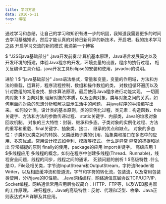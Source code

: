```yaml
---
title: 学习方法
data: 2016-6-11
tags: 编程
---
```

通过学习和总结，让自己的学习和知识有进一步的巩固，我知道我需要更多的时间去学习基础知识，然后才能认真的对待日新月异的新技术，开启吧，我的技术学习之路
开启学习交流的新的模式
我滴第一个博客

$  "J2SEjava基础部分"
.java开发前奏:计算机基本原理，Java语言发展简史以及开发环境的搭建，体验Java程序的开发，环境变量的设置，程序的执行过程，
相关反编译工具介绍，java开发工具Eclipse的安装和使用，javadoc的说明。
<!--more-->
进阶
1
$  "java基础部分"
Java语法格式，常量和变量，变量的作用域，方法和方法的重载，运算符，程序流程控制，数组和操作数组的类，
对数组循环遍历以及针对数组的常用查找、排序算法原理，最后使用Java程序进行功能实现。
一切面向对象
1
$ 面向对象
理解对象的本质，以及面向对象，类与对象之间的关系，如何用面向对象的思想分析和解决显示生活中的问题，
并java程序的手段编写出来。
如何设计类，设计类的基本原则，类的实例化过程，类元素：构造函数、this关键字、方法和方法的参数传递过程、
static关键字、内部类，Java的垃圾对象回收机制。
对象的三大特性：封装、继承和多态。子类对象的实例化过程、方法的重写和重载、final关键字、抽象类、接口、
继承的优点和缺点。 对象的多态性：子类和父类之间的转换、父类纸箱子类的引用、抽象类和接口在多态中的应用、多态优点。常用设计模式如单利、模版等模式。
什么是异常 异常的捕捉和抛出 异常捕捉的原则 finally的使用，package的应用 import关键字。
高级应用
1
$多线程应用
多线程的概念，如何在程序中创建多线程(Thread、Runnable)，线程安全问题，线程的同步，线程之间的通讯、
死锁问题的剖析
1
$高级特性
.什么是IO，File及相关类，字节流InputStream和OutputStream，字符流Reader和Writer，以及相应缓冲流和管道流，字节和字符的转化流，包装流，以及常用包装类使用，分析java的IO性能。
.Java网络编程，网络通信底层协议TCP/UDP/IP，Socket编程。网络通信常用应用层协议简介：HTTP、FTP等，以及WEB服务器的工作原理。
.递归程序，Java的高级特性：反射、代理和泛型、枚举、Java正则表达式API详解及其应用。
